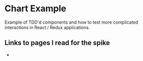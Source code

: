 # Chart Example
Example of TDD'd components and how to test more complicated interactions in React / Redux applications.

## Links to pages I read for the spike
- 